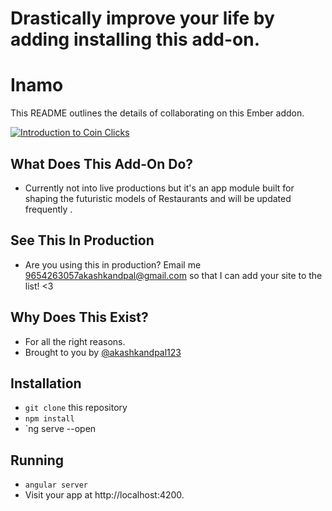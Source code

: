 # Drastically improve your life by adding installing this add-on.

# Inamo

This README outlines the details of collaborating on this Ember addon.

[![Introduction to Coin Clicks](https://i.vimeocdn.com/video/558765981_640x360.jpg)](https://vimeo.com/157481331)

## What Does This Add-On Do?
* Currently not into live productions but it's an app module built for shaping the futuristic models of Restaurants and will be updated frequently .

## See This In Production
* Are you using this in production? Email me 9654263057akashkandpal@gmail.com so that I can add your site to the list! <3 

## Why Does This Exist?
* For all the right reasons.
* Brought to you by [@akashkandpal123](https://twitter.com/akashkandpal123) 

## Installation

* `git clone` this repository
* `npm install`
* `ng serve --open
## Running

* `angular server`
* Visit your app at http://localhost:4200.

